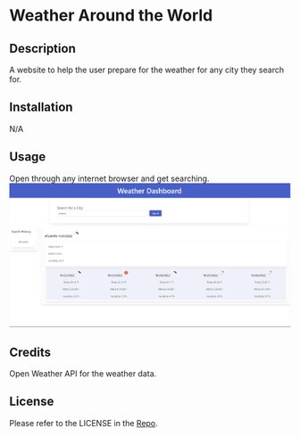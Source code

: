 # Weather Around the World

## Description
A website to help the user prepare for the weather for any city they search for. 

## Installation
N/A

## Usage
Open through any internet browser and get searching.
![Screenshot](./img/Application%20screenshot(weather).png)

## Credits
Open Weather API for the weather data.

## License
Please refer to the LICENSE in the [Repo](https://github.com/SimKat123/Weather-around-the-world).